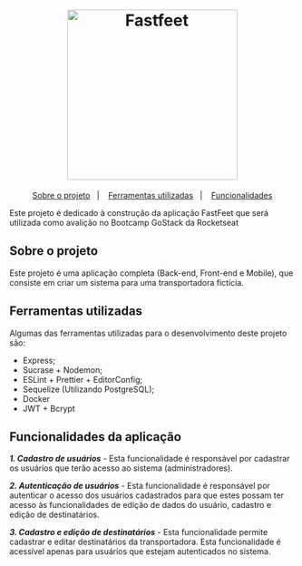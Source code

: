 <h1 align="center">
  <img alt="Fastfeet" src="https://github.com/Rocketseat/bootcamp-gostack-desafio-02/blob/master/.github/logo.png" width="300px" />
</h1>


<p align="center">
  <a href="#sobre-o-projeto">Sobre o projeto</a>&nbsp;&nbsp;&nbsp;|&nbsp;&nbsp;&nbsp;
  <a href="#ferramentas-utilizadas">Ferramentas utilizadas</a>&nbsp;&nbsp;&nbsp;|&nbsp;&nbsp;&nbsp;
  <a href="#funcionalidades-da-aplicação">Funcionalidades</a>
</p>

Este projeto é dedicado à construção da aplicação FastFeet que será utilizada como avalição no Bootcamp GoStack da Rocketseat


## Sobre o projeto

Este projeto é uma aplicação completa (Back-end, Front-end e Mobile), que consiste em criar um sistema para uma transportadora fictícia.


## Ferramentas utilizadas

Algumas das ferramentas utilizadas para o desenvolvimento deste projeto são:
- Express;
- Sucrase + Nodemon;
- ESLint + Prettier + EditorConfig;
- Sequelize (Utilizando PostgreSQL);
- Docker
- JWT + Bcrypt

## Funcionalidades da aplicação

***1. Cadastro de usuários*** - Esta funcionalidade é responsável por cadastrar os usuários que terão acesso ao sistema (administradores).

***2. Autenticação de usuários*** - Esta funcionalidade é responsável por autenticar o acesso dos usuários cadastrados para que estes possam ter acesso às funcionalidades de edição de dados do usuário, cadastro e edição de destinatários.

***3. Cadastro e edição de destinatários*** - Esta funcionalidade permite cadastrar e editar destinatários da transportadora. Esta funcionalidade é acessível apenas para usuários que estejam autenticados no sistema.

